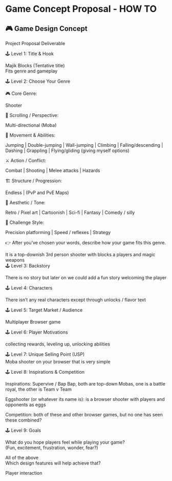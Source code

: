 # **Game Concept Proposal \- HOW TO**

## **🎮 Game Design Concept** 

Project Proposal Deliverable

🕹️ Level 1: Title & Hook

Majik Blocks (Tentative title)  
Fits genre and gameplay

🕹️ Level 2: Choose Your Genre

🎮 Core Genre:

Shooter

📜 Scrolling / Perspective:

Multi-directional (Moba)

🧗 Movement & Abilities:

Jumping | Double-jumping | Wall-jumping | Climbing | Falling/descending | Dashing | Grappling | Flying/gliding (giving myself options)

⚔️ Action / Conflict:

Combat | Shooting | Melee attacks | Hazards

🏗 Structure / Progression:

Endless | (PvP and PvE Maps)

🎨 Aesthetic / Tone:

Retro / Pixel art | Cartoonish | Sci-fi | Fantasy | Comedy / silly 

🧩 Challenge Style:

Precision platforming | Speed / reflexes | Strategy 

👉 After you’ve chosen your words, describe how your game fits this genre.

It is a top-downish 3rd person shooter with blocks a players and magic weapons  
🕹️ Level 3: Backstory

There is no story but later on we could add a fun story welcoming the player

🕹️ Level 4: Characters

There isn’t any real characters except through unlocks / flavor text

🕹️ Level 5: Target Market / Audience

Multiplayer Browser game

🕹️ Level 6: Player Motivations

collecting rewards, leveling up, unlocking abilities

🕹️ Level 7: Unique Selling Point (USP)  
Moba shooter on your browser that is very simple

🕹️ Level 8: Inspirations & Competition

Inspirations: Supervive / Bap Bap, both are top-down Mobas, one is a battle royal, the other is Team v Team

Eggshooter (or whatever its name is): is a browser shooter with players and opponents as eggs

Competition: both of these and other browser games, but no one has seen these combined?

🕹️ Level 9: Goals

What do you hope players feel while playing your game?  
(Fun, excitement, frustration, wonder, fear?)

All of the above  
Which design features will help achieve that?

Player interaction

